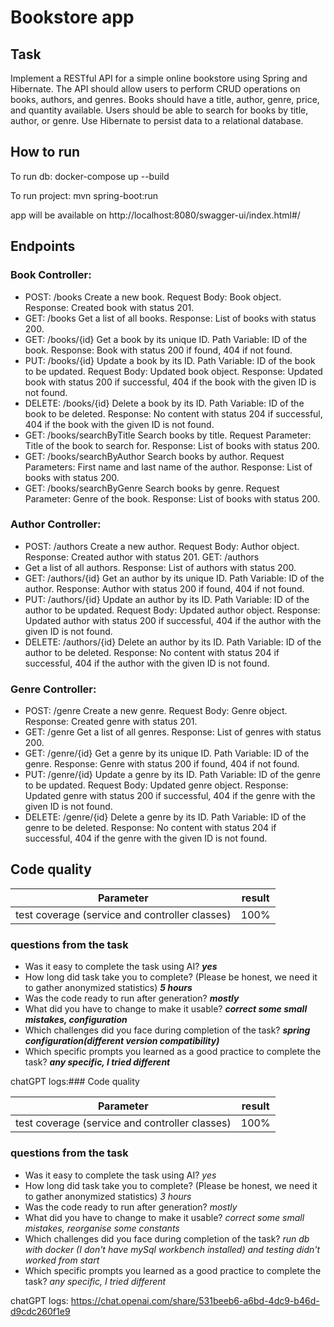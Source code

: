 # Bookstore app

## Task

Implement a RESTful API for a simple online bookstore using Spring and Hibernate.
The API should allow users to perform CRUD operations on books, authors, and genres.
Books should have a title, author, genre, price, and quantity available.
Users should be able to search for books by title, author, or genre.
Use Hibernate to persist data to a relational database.

## How to run

To run db: docker-compose up --build

To run project: mvn spring-boot:run

app will be available on http://localhost:8080/swagger-ui/index.html#/

## Endpoints

### Book Controller:

- POST: /books
Create a new book.
Request Body: Book object.
Response: Created book with status 201.
- GET: /books
Get a list of all books.
Response: List of books with status 200.
- GET: /books/{id}
Get a book by its unique ID.
Path Variable: ID of the book.
Response: Book with status 200 if found, 404 if not found.
- PUT: /books/{id}
Update a book by its ID.
Path Variable: ID of the book to be updated.
Request Body: Updated book object.
Response: Updated book with status 200 if successful, 404 if the book with the given ID is not found.
- DELETE: /books/{id} 
Delete a book by its ID.
Path Variable: ID of the book to be deleted.
Response: No content with status 204 if successful, 404 if the book with the given ID is not found.
- GET: /books/searchByTitle
Search books by title.
Request Parameter: Title of the book to search for.
Response: List of books with status 200.
- GET: /books/searchByAuthor
Search books by author.
Request Parameters: First name and last name of the author.
Response: List of books with status 200.
- GET: /books/searchByGenre
Search books by genre.
Request Parameter: Genre of the book.
Response: List of books with status 200.
### Author Controller:

- POST: /authors
Create a new author.
Request Body: Author object.
Response: Created author with status 201.
GET: /authors
- Get a list of all authors.
Response: List of authors with status 200.
- GET: /authors/{id}
Get an author by its unique ID.
Path Variable: ID of the author.
Response: Author with status 200 if found, 404 if not found.
- PUT: /authors/{id}
Update an author by its ID.
Path Variable: ID of the author to be updated.
Request Body: Updated author object.
Response: Updated author with status 200 if successful, 404 if the author with the given ID is not found.
- DELETE: /authors/{id}
Delete an author by its ID.
Path Variable: ID of the author to be deleted.
Response: No content with status 204 if successful, 404 if the author with the given ID is not found.

### Genre Controller:

- POST: /genre
Create a new genre.
Request Body: Genre object.
Response: Created genre with status 201.
- GET: /genre
Get a list of all genres.
Response: List of genres with status 200.
- GET: /genre/{id}
Get a genre by its unique ID.
Path Variable: ID of the genre.
Response: Genre with status 200 if found, 404 if not found.
- PUT: /genre/{id}
Update a genre by its ID.
Path Variable: ID of the genre to be updated.
Request Body: Updated genre object.
Response: Updated genre with status 200 if successful, 404 if the genre with the given ID is not found.
- DELETE: /genre/{id}
Delete a genre by its ID.
Path Variable: ID of the genre to be deleted.
Response: No content with status 204 if successful, 404 if the genre with the given ID is not found.

## Code quality

| Parameter | result |
|:---------:| :---: |
|test coverage (service and controller classes) | 100% |

### questions from the task

- Was it easy to complete the task using AI? _**yes**_
- How long did task take you to complete? (Please be honest, we need it to gather anonymized statistics) _**5 hours**_
- Was the code ready to run after generation? _**mostly**_
- What did you have to change to make it usable? _**correct some small mistakes, configuration**_
- Which challenges did you face during completion of the task? _**spring configuration(different version compatibility)**_
- Which specific prompts you learned as a good practice to complete the task? _**any specific, I tried different**_


chatGPT logs:### Code quality

| Parameter | result |
|:---------:| :---: |
|test coverage (service and controller classes) | 100% |

### questions from the task

- Was it easy to complete the task using AI? _yes_
- How long did task take you to complete? (Please be honest, we need it to gather anonymized statistics) _3 hours_
- Was the code ready to run after generation? _mostly_
- What did you have to change to make it usable? _correct some small mistakes, reorganise some constants_
- Which challenges did you face during completion of the task? _run db with docker (I don't have mySql workbench installed) and testing didn't worked from start_
- Which specific prompts you learned as a good practice to complete the task? _any specific, I tried different_


chatGPT logs:
https://chat.openai.com/share/531beeb6-a6bd-4dc9-b46d-d9cdc260f1e9
